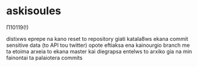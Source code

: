 # askisoules
Π10119(!)

distixws eprepe na kano reset to repository giati katala8ws ekana commit sensitive data (to API tou twitter)
opote eftiaksa ena kainourgio branch me ta etoima arxeia to ekana master kai diegrapsa entelws to arxiko gia na
min fainontai ta palaiotera commits
